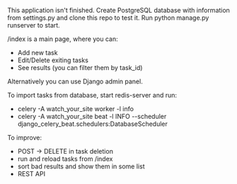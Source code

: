 This application isn't finished. Create PostgreSQL database with information from settings.py and clone this repo to test it. Run python manage.py runserver to start.

/index is a main page, where you can:
- Add new task
- Edit/Delete exiting tasks
- See results (you can filter them by task_id)

Alternatively you can use Django admin panel.

To import tasks from database, start redis-server and run:
- celery -A watch_your_site worker -l info
- celery -A watch_your_site beat -l INFO --scheduler django_celery_beat.schedulers:DatabaseScheduler

To improve:
- POST -> DELETE in task deletion
- run and reload tasks from /index
- sort bad results and show them in some list
- REST API
